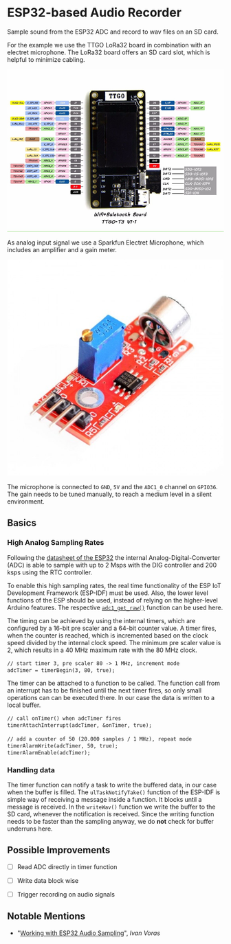# ESP32-based Audio Recorder

Sample sound from the ESP32 ADC and record to wav files on an SD card.

For the example we use the TTGO LoRa32 board in combination with an electret microphone. The LoRa32 board offers an SD card slot, which is helpful to minimize cabling.

![TTGO LoRa32 Pinout](assets/ttgo-lora32.jpg)

As analog input signal we use a Sparkfun Electret Microphone, which includes an amplifier and a gain meter.

![Sparkfun Electret Microphone](assets/electret_microphone.jpg)

The microphone is connected to `GND`, `5V` and the `ADC1_0` channel on `GPIO36`. The gain needs to be tuned manually, to reach a medium level in a silent environment. 

## Basics

### High Analog Sampling Rates

Following the [datasheet of the ESP32](https://www.espressif.com/sites/default/files/documentation/esp32_datasheet_en.pdf) the internal Analog-Digital-Converter (ADC) is able to sample with up to 2 Msps with the DIG controller and 200 ksps using the RTC controller. 

To enable this high sampling rates, the real time functionality of the ESP IoT Development Framework (ESP-IDF) must be used. Also, the lower level functions of the ESP should be used, instead of relying on the higher-level Arduino features. The respective [`adc1_get_raw()`](https://docs.espressif.com/projects/esp-idf/en/latest/api-reference/peripherals/adc.html#_CPPv412adc1_get_raw14adc1_channel_t) function can be used here.

The timing can be achieved by using the internal timers, which are configured by a 16-bit pre scaler and a 64-bit counter value. A timer fires, when the counter is reached, which is incremented based on the clock speed divided by the internal clock speed. The minimum pre scaler value is 2, which results in a 40 MHz maximum rate with the 80 MHz clock. 

```
// start timer 3, pre scaler 80 -> 1 MHz, increment mode
adcTimer = timerBegin(3, 80, true);
```

The timer can be attached to a function to be called. The function call from an interrupt has to be finished until the next timer fires, so only small operations can can be executed there. In our case the data is written to a local buffer.

```
// call onTimer() when adcTimer fires
timerAttachInterrupt(adcTimer, &onTimer, true);

// add a counter of 50 (20.000 samples / 1 MHz), repeat mode
timerAlarmWrite(adcTimer, 50, true);
timerAlarmEnable(adcTimer);
```

### Handling data 

The timer function can notify a task to write the buffered data, in our case when the buffer is filled. The `ulTaskNotifyTake()` function of the ESP-IDF is simple way of receiving a message inside a function. It blocks until a message is received. In the `writeWav()` function we write the buffer to the SD card, whenever the notification is received. Since the writing function needs to be faster than the sampling anyway, we do **not** check for buffer underruns here. 


## Possible Improvements

- [ ] Read ADC directly in timer function
- [ ] Write data block wise
- [ ] Trigger recording on audio signals


## Notable Mentions 

- "[Working with ESP32 Audio Sampling](https://www.toptal.com/embedded/esp32-audio-sampling)", *Ivan Voras*
